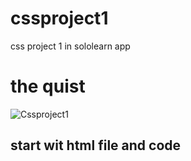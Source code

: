 # cssproject1
css project 1 in sololearn app
# the quist
![Cssproject1](https://github.com/user-attachments/assets/af550fca-01b5-4cb6-bc97-1e1b4fff17cd)

## start wit html file and code
